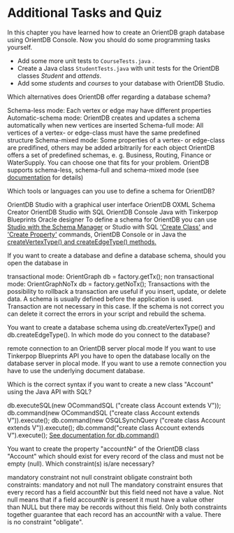 # Additional Tasks and Quiz
In this chapter you have learned how to create an OrientDB graph database using OrientDB Console. Now you should do some programming tasks yourself.

* Add some more unit tests to ``CourseTests.java``
.
* Create a Java class ``StudentTests.java`` with unit tests for the OrientDB classes *Student* and *attends*.
* Add some *students* and *courses* to your database with OrientDB Studio.

<quiz name="Quiz: Database Schema for 'Course Participation'">
    <question multiple>
        <p>Which alternatives does OrientDB offer regarding a database schema?</p>
        <answer correct>Schema-less mode: Each vertex or edge may have different properties</answer>
        <answer>Automatic-schema mode: OrientDB creates and updates a schema automatically when new vertices are inserted</answer>
        <answer correct>Schema-full mode: All vertices of a vertex- or edge-class must have the same predefined structure</answer>
        <answer correct>Schema-mixed mode: Some properties of a vertex- or edge-class are predifined, others may be added arbitrarily for each object</answer>
        <answer>OrientDB offers a set of predefined schemas, e. g. Business, Routing, Finance or WaterSupply. You can choose one that fits for your problem.</answer>
        <explanation>OrientDB supports schema-less, schema-full and schema-mixed mode (see <a href="http://orientdb.com/docs/last/Graph-Schema.html"> documentation</a> for details)</explanation>
    </question>
    <question multiple>
        <p>Which tools or languages can you use to define a schema for OrientDB?</p>
        <answer correct>OrientDB Studio with a graphical user interface</answer>
        <answer>OrientDB OXML Schema Creator</answer>
        <answer correct>OrientDB Studio with SQL</answer>
        <answer correct>OrientDB Console</answer>
        <answer correct>Java with Tinkerpop Blueprints</answer>
        <answer>Oracle designer</answer>
        <explanation>To define a schema for OrientDB you can use <a href="http://orientdb.com/docs/last/Studio-Schema.html"> Studio with the Schema Manager</a> or Studio with SQL <a href="http://orientdb.com/docs/last/SQL-Create-Class.html"> 'Create Class'</a> and <a href="http://orientdb.com/docs/last/SQL-Create-Property.html"> 'Create Property'</a> commands, OrientDB Console or in Java the <a href="http://orientdb.com/docs/last/Graph-Schema.html#working-with-custom-vertex-and-edge-types"> createVertexType() and createEdgeType() methods.</a></explanation>
    </question>
    <question>
    <p>If you want to create a database and define a database schema, should you open the database in</p>
    <answer>transactional mode: OrientGraph db = factory.getTx();</answer>
    <answer correct>non transactional mode: OrientGraphNoTx db = factory.getNoTx();</answer>
    <explanation>Transactions with the possibility to rollback a transaction are useful if you insert, update, or delete data. A schema is usually defined before the application is used. Transaction are not necessary in this case. If the schema is not correct you can delete it correct the errors in your script and rebuild the schema.</explanation>
    </question>
    <question>
    <p>You want to create a database schema using db.createVertexType() and db.createEdgeType(). In which mode do you connect to the database?</p>
    <answer>remote connection to an OrientDB server</answer>
    <answer correct>plocal mode</answer>
    <explanation>If you want to use Tinkerpop Blueprints API you have to open the database locally on the database server in plocal mode. If you want to use a remote connection you have to use the underlying document database. </explanation>
    </question>
    <question>
    <p>Which is the correct syntax if you want to create a new class "Account" using the Java API with SQL?</p>
    <answer>db.executeSQL(new OCommandSQL ("create class Account extends V"));</answer>
    <answer correct>db.command(new OCommandSQL ("create class Account extends V")).execute();</answer>
    <answer>db.command(new OSQLSynchQuery ("create class Account extends V")).execute();</answer>
    <answer>db.command("create class Account extends V").execute();</answer>
    <explanation><a href="http://orientdb.com/docs/last/Graph-Database-Tinkerpop.html#sql-commands"> See documentation for db.command()</a></explanation>
    </question>
    <question>
    <p>You want to create the property "accountNr" of the OrientDB class "Account" which should exist for every record of the class and must not be empty (null). Which constraint(s) is/are necessary?</p>
    <answer>mandatory constraint</answer>
    <answer>not null constraint</answer>
    <answer>obligate constraint</answer>
    <answer correct>both constraints: mandatory and not null</answer>
    <explanation>The mandatory constraint ensures that every record has a field accountNr but this field need not have a value. Not null means that if a field accountNr is present it must have a value other than NULL but there may be records without this field. Only both constraints together guarantee that each record has an accountNr with a value. There is no constraint "obligate".</explanation>
    </question>
</quiz>

